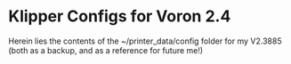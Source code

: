 # Klipper Configs for Voron 2.4
Herein lies the contents of the ~/printer_data/config folder for my V2.3885 (both as a backup, and as a reference for future me!)